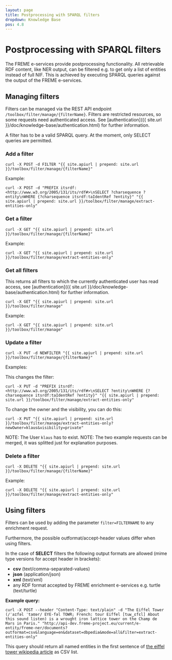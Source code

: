 ```yaml
---
layout: page
title: Postprocessing with SPARQL filters
dropdown: Knowledge Base
pos: 4.8
---
```


# Postprocessing with SPARQL filters

The FREME e-services provide postprocessing functionality. All retrievable RDF content, like NER output, can be filtered e.g. to get only a list of entities instead of full NIF. This is achieved by executing SPARQL queries against the output of
the FREME e-services.

## Managing filters

Filters can be managed via the REST API endpoint `/toolbox/filter/manage/{filterName}`. Filters are restricted resources, so some requests need authenticated access. See [authentication]({{ site.url }}/doc/knowledge-base/authentication.html) for further information. 

A filter has to be a valid SPARQL query. At the moment, only SELECT queries are permitted.

### Add a filter
```
curl -X POST -d FILTER "{{ site.apiurl | prepend: site.url }}/toolbox/filter/manage/{filterName}"
```

Example:

```
curl -X POST -d "PREFIX itsrdf: <http://www.w3.org/2005/131/its/rdf#>\nSELECT ?charsequence ?entity\nWHERE {?charsequence itsrdf:taIdentRef ?entity}" "{{ site.apiurl | prepend: site.url }}/toolbox/filter/manage/extract-entities-only"
```

### Get a filter
```
curl -X GET "{{ site.apiurl | prepend: site.url }}/toolbox/filter/manage/{filterName}"
```

Example:

```
curl -X GET "{{ site.apiurl | prepend: site.url }}/toolbox/filter/manage/extract-entities-only"
```

### Get all filters

This returns all filters to which the currently authenticated user has read access, see [authentication]({{ site.url }}/doc/knowledge-base/authentication.html) for further information.

```
curl -X GET "{{ site.apiurl | prepend: site.url }}/toolbox/filter/manage"
```

Example:

```
curl -X GET "{{ site.apiurl | prepend: site.url }}/toolbox/filter/manage"
```

### Update a filter
```
curl -X PUT -d NEWFILTER "{{ site.apiurl | prepend: site.url }}/toolbox/filter/manage/{filterName}"
```

Examples:

This changes the filter:

```
curl -X PUT -d "PREFIX itsrdf: <http://www.w3.org/2005/131/its/rdf#>\nSELECT ?entity\nWHERE {?charsequence itsrdf:taIdentRef ?entity}" "{{ site.apiurl | prepend: site.url }}/toolbox/filter/manage/extract-entities-only"
```

To change the owner and the visibility, you can do this:

```
curl -X PUT "{{ site.apiurl | prepend: site.url }}/toolbox/filter/manage/extract-entities-only?newOwner=klaus&visibility=private"
```
NOTE: The User `klaus` has to exist.
NOTE: The two example requests can be merged, it was splitted just for explanation purposes.

### Delete a filter
```
curl -X DELETE "{{ site.apiurl | prepend: site.url }}/toolbox/filter/manage/{filterName}"
```

Example:

```
curl -X DELETE "{{ site.apiurl | prepend: site.url }}/toolbox/filter/manage/extract-entities-only"
```

## Using filters

Filters can be used by adding the parameter `filter=FILTERNAME` to any enrichment request.

Furthermore, the possible outformat/accept-header values differ when using filters.

In the case of **SELECT** filters the following output formats are allowed (mime type versions for accept header in brackets):

* **csv** (text/comma-separated-values)
* **json** (application/json)
* **xml** (text/xml)
* any RDF format accepted by FREME enrichment e-services e.g. turtle (text/turtle)


**Example query:**

```
curl -X POST --header "Content-Type: text/plain" -d "The Eiffel Tower (/ˈaɪfəl ˈtaʊər/ EYE-fəl TOWR; French: tour Eiffel [tuʁ‿ɛfɛl] About this sound listen) is a wrought iron lattice tower on the Champ de Mars in Paris." "http://api-dev.freme-project.eu/current/e-entity/freme-ner/documents?outformat=csv&language=en&dataset=dbpedia&mode=all&filter=extract-entities-only"
```

This query should return all named entities in the first sentence of [the eiffel tower wikipedia article](https://en.wikipedia.org/wiki/Eiffel_Tower) as CSV list.


